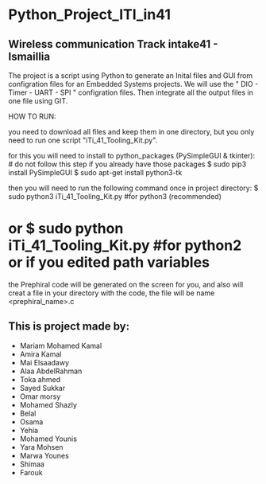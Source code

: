 # Python_Project_ITI_in41
## Wireless communication Track intake41 - Ismaillia


The project is a script using Python to generate an Inital files and GUI from configration files for an Embedded Systems projects. We will use the " DIO - Timer - UART - SPI " configration files. Then integrate all the output files in one file using GIT.


HOW TO RUN:

you need to download all files and keep them in one directory, but you only need to run one script "iTi_41_Tooling_Kit.py".

for this you will need to install to python_packages (PySimpleGUI & tkinter):
	# do not follow this step if you already have those packages
	$ sudo pip3 install PySimpleGUI
	$ sudo apt-get install python3-tk
	
then you will need to run the following command once in project directory:
	$ sudo python3 iTi_41_Tooling_Kit.py    #for python3 (recommended)
# or 	$ sudo python iTi_41_Tooling_Kit.py     #for python2 or if you edited path variables
	
the Prephiral code will be generated on the screen for you, and also will creat a file in your directory
with the code, the file will be name <prephiral_name>.c


This is project made by:
-------------------------

- Mariam Mohamed Kamal
- Amira Kamal
- Mai Elsaadawy
- Alaa AbdelRahman
- Toka ahmed
- Sayed Sukkar 
- Omar morsy
- Mohamed Shazly
- Belal
- Osama
- Yehia
- Mohamed Younis
- Yara Mohsen
- Marwa Younes
- Shimaa
- Farouk

